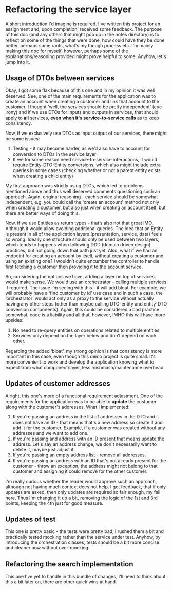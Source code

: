 # **Refactoring the service layer**

A short introduction I'd imagine is required. I've written this project for an assignment and, upon completion, received some feedback. The purpose of this doc (and any others that might pop up
in the notes directory) is to reflect on some of the things that were done, how could have they be done better, perhaps some rants, what's my though process etc. I'm mainly making this doc for myself,
however, perhaps some of the explanations/reasoning provided might prove helpful to some. Anyhow, let's jump into it.

## **Usage of DTOs between services**

Okay, I got some flak because of this one and in my opinion it was well deserved. See, one of the main requirements for the application
was to create an account when creating a customer and link that account to the customer. I thought 'well, the services should be pretty independent' (cue irony) and if we use DTOs for inputs and outputs
in services, that should apply to **all** services, **even when it's service-to-service calls** as to keep consistency.

Now, if we exclusively use DTOs as input output of our services, there might be some issues:
1. Testing - it may become harder, as we’d also have to account for conversion to DTOs in the service layer
2. If we for some reason need service-to-service interactions, it would require Entity-DTO-Entity conversions, which also might include extra queries in some cases (checking whether or not a parent entity exists when creating a child entity)
   
My first approach was strictly using DTOs, which led to problems mentioned above and thus well deserved comments questioning such an approach. Again, original reasoning - each service should be somewhat independent, e.g. you could call the 'create an account' method not only when creating a customer, but also just when creating an account itself, but there are better ways of doing this. 

Now, if we use Entities as return types - that’s also not that great IMO. Although it would allow avoiding additional queries. The idea that an Entity is present in all of the application layers (presentation, service, data) feels so wrong. Ideally one structure should only be used between two layers, which tends to happens when following DDD (domain driven design) practices, but not going down that path just yet. Also, what if we had an endpoint for creating an account by itself, without creating a customer and using an existing one? I wouldn’t quite encumber the controller to handle first fetching a customer then providing it to the account service.

So, considering the options we have, adding a layer on top of services would make sense. We would use an orchestrator - calling multiple services if required. The issue I’m seeing with this - it will add bloat. For example, we will probably have a ‘find customer by id’ use case and in such a case, the ‘orchestrator’ would act only as a proxy to the service without actually having any other steps (other than maybe calling DTO-entity and entity-DTO conversion components). Again, this could be considered a bad practice somewhat, code is a liability and all that, however, IMHO this will have more upsides:
1. No need to re-query entities on operations related to multiple entities.
2. Services only depend on the layer below and don’t depend on each other.
   
Regarding the added ‘bloat’, my strong opinion is that consistency is more important in this case, even though this demo project is quite small. It’s more convenient to work and develop the application knowing what to expect from what component/layer, less mishmash/maintenance overhead.

## **Updates of customer addresses**

Alright, this one's more of a functional requirement adjustment. One of the requirements for the application
was to be able to **update** the customer along with the customer's addresses. What I implemented:

1) If you're passing an address in the list of addresses in the DTO and it does not have an ID - that means that's a new address so create it and add it for the customer. Example, if a customer was created without any addresses and we want to add one.
2) If you're passing and address with an ID present that means update the address. Let's say an address change, we don't necessarily want to delete it, maybe just adjust it.
3) If you're passing an empty address list - remove all addresses.
4) If you're passing an address with an ID that's not already present for the customer - throw an exception, the address might not belong to that customer and assigning it could remove for the other customer.

I'm really curious whether the reader would approve such an approach, although not having much context does not help. I got feedback, that if only updates are asked, then only updates are required so fair enough, my fail here. Thus I'm changing it up a bit,
removing the logic of the 1st and 3rd points, keeping the 4th just for good measure.

## **Updates of test**

This one is pretty basic - the tests were pretty bad, I rushed them a bit
and practically tested mocking rather than the service under test. Anyhow, by introducing
the orchestration classes, tests should be a bit more concise and cleaner now without over-mocking.

## **Refactoring the search implementation**

This one I've yet to handle in this bundle of changes, I'll need to think about this a bit later on, there are other quick wins at hand.
